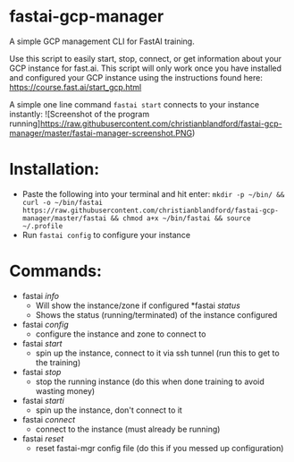 # fastai-gcp-manager
A simple GCP management CLI for FastAI training.

Use this script to easily start, stop, connect, or get information about your GCP instance for fast.ai. This script will only work once you have installed and configured your GCP instance using the instructions found here: https://course.fast.ai/start_gcp.html

A simple one line command `fastai start` connects to your instance instantly:
![Screenshot of the program running]https://raw.githubusercontent.com/christianblandford/fastai-gcp-manager/master/fastai-manager-screenshot.PNG)

# Installation:
* Paste the following into your terminal and hit enter: `mkdir -p ~/bin/ && curl -o ~/bin/fastai https://raw.githubusercontent.com/christianblandford/fastai-gcp-manager/master/fastai && chmod a+x ~/bin/fastai && source ~/.profile`
* Run `fastai config` to configure your instance


# Commands:
* fastai *info*
  * Will show the instance/zone if configured
*fastai *status*
  * Shows the status (running/terminated) of the instance configured
* fastai *config*
  * configure the instance and zone to connect to
* fastai *start*
  * spin up the instance, connect to it via ssh tunnel (run this to get to the training)
* fastai *stop*
  * stop the running instance (do this when done training to avoid wasting money)
* fastai *starti*
  * spin up the instance, don't connect to it
* fastai *connect*
  * connect to the instance (must already be running)
* fastai *reset*
  * reset fastai-mgr config file (do this if you messed up configuration)
